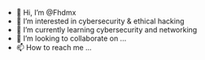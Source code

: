 - 👋 Hi, I’m @Fhdmx
- 👀 I’m interested in cybersecurity & ethical hacking
- 🌱 I’m currently learning cybersecurity and networking
- 💞️ I’m looking to collaborate on ...
- 📫 How to reach me ...

<!---
Fhdmx/Fhdmx is a ✨ special ✨ repository because its `README.md` (this file) appears on your GitHub profile.
You can click the Preview link to take a look at your changes.
--->
